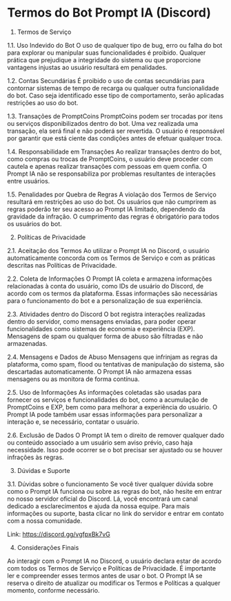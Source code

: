 # Termos do Bot Prompt IA (Discord)

1. Termos de Serviço

1.1. Uso Indevido do Bot
O uso de qualquer tipo de bug, erro ou falha do bot para explorar ou manipular suas funcionalidades é proibido. Qualquer prática que prejudique a integridade do sistema ou que proporcione vantagens injustas ao usuário resultará em penalidades.

1.2. Contas Secundárias
É proibido o uso de contas secundárias para contornar sistemas de tempo de recarga ou qualquer outra funcionalidade do bot. Caso seja identificado esse tipo de comportamento, serão aplicadas restrições ao uso do bot.

1.3. Transações de PromptCoins
PromptCoins podem ser trocadas por itens ou serviços disponibilizados dentro do bot. Uma vez realizada uma transação, ela será final e não poderá ser revertida. O usuário é responsável por garantir que está ciente das condições antes de efetuar qualquer troca.

1.4. Responsabilidade em Transações
Ao realizar transações dentro do bot, como compras ou trocas de PromptCoins, o usuário deve proceder com cautela e apenas realizar transações com pessoas em quem confia. O Prompt IA não se responsabiliza por problemas resultantes de interações entre usuários.

1.5. Penalidades por Quebra de Regras
A violação dos Termos de Serviço resultará em restrições ao uso do bot. Os usuários que não cumprirem as regras poderão ter seu acesso ao Prompt IA limitado, dependendo da gravidade da infração. O cumprimento das regras é obrigatório para todos os usuários do bot.

2. Políticas de Privacidade

2.1. Aceitação dos Termos
Ao utilizar o Prompt IA no Discord, o usuário automaticamente concorda com os Termos de Serviço e com as práticas descritas nas Políticas de Privacidade.

2.2. Coleta de Informações
O Prompt IA coleta e armazena informações relacionadas à conta do usuário, como IDs de usuário do Discord, de acordo com os termos da plataforma. Essas informações são necessárias para o funcionamento do bot e a personalização de sua experiência.

2.3. Atividades dentro do Discord
O bot registra interações realizadas dentro do servidor, como mensagens enviadas, para poder operar funcionalidades como sistemas de economia e experiência (EXP). Mensagens de spam ou qualquer forma de abuso são filtradas e não armazenadas.

2.4. Mensagens e Dados de Abuso
Mensagens que infrinjam as regras da plataforma, como spam, flood ou tentativas de manipulação do sistema, são descartadas automaticamente. O Prompt IA não armazena essas mensagens ou as monitora de forma contínua.

2.5. Uso de Informações
As informações coletadas são usadas para fornecer os serviços e funcionalidades do bot, como a acumulação de PromptCoins e EXP, bem como para melhorar a experiência do usuário. O Prompt IA pode também usar essas informações para personalizar a interação e, se necessário, contatar o usuário.

2.6. Exclusão de Dados
O Prompt IA tem o direito de remover qualquer dado ou conteúdo associado a um usuário sem aviso prévio, caso haja necessidade. Isso pode ocorrer se o bot precisar ser ajustado ou se houver infrações às regras.

3. Dúvidas e Suporte

3.1. Dúvidas sobre o funcionamento
Se você tiver qualquer dúvida sobre como o Prompt IA funciona ou sobre as regras do bot, não hesite em entrar no nosso servidor oficial do Discord. Lá, você encontrará um canal dedicado a esclarecimentos e ajuda da nossa equipe. Para mais informações ou suporte, basta clicar no link do servidor e entrar em contato com a nossa comunidade.

Link:
https://discord.gg/vgfpxBk7vG

4. Considerações Finais

Ao interagir com o Prompt IA no Discord, o usuário declara estar de acordo com todos os Termos de Serviço e Políticas de Privacidade. É importante ler e compreender esses termos antes de usar o bot. O Prompt IA se reserva o direito de atualizar ou modificar os Termos e Políticas a qualquer momento, conforme necessário.
